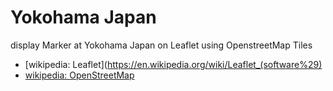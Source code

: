  Yokohama Japan
===============

display Marker at Yokohama Japan on Leaflet using OpenstreetMap Tiles

- [wikipedia: Leaflet](https://en.wikipedia.org/wiki/Leaflet_(software%29)
- [wikipedia: OpenStreetMap](https://en.wikipedia.org/wiki/OpenStreetMap)

